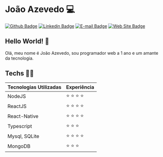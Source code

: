 # João Azevedo :computer:

[![Github Badge](https://img.shields.io/badge/-Github-000?style=flat-square&logo=Github&logoColor=white&link=https://github.com/joaoazevedoJS)](https://github.com/joaoazevedoJS)
[![Linkedin Badge](https://img.shields.io/badge/-LinkedIn-blue?style=flat-square&logo=Linkedin&logoColor=white&link=https://www.linkedin.com/in/joaoazevedojs)](https://www.linkedin.com/in/joaoazevedojs)
[![E-mail Badge](https://img.shields.io/badge/-E--mail-c14438?style=flat-square&logo=Gmail&logoColor=white&link=mailto:contato@joaoazevedojs.com.br)](mailto:contato@joaoazevedojs.com.br)
[![Web Site Badge](https://img.shields.io/badge/-Web%20Site-4285F4?style=flat-square&logo=Google%20Chrome&logoColor=white&link=https://www.joaoazevedojs.com.br)](https://www.joaoazevedojs.com.br)

## Hello World! :wave:

Olá, meu nome é João Azevedo, sou programador web a 1 ano e um amante da tecnologia.

## Techs :man_technologist:

| Tecnologias Utilizadas | Experiência |
| - | - |
| NodeJS | :star: :star: :star: :star: | 
| ReactJS | :star: :star: :star: :star: |
| React-Native | :star: :star: :star: :star: |
| Typescript | :star: :star: :star: |
| Mysql, SQLite | :star: :star: :star: :star: |
| MongoDB | :star: :star: :star: |